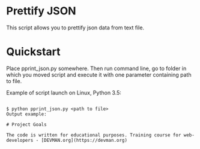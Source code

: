 # Prettify JSON

This script allows you to prettify json data from text file.

# Quickstart

Place pprint_json.py somewhere. Then run command line, go to folder in which you moved script and execute it with one parameter containing path to file.

Example of script launch on Linux, Python 3.5:

```#!bash

$ python pprint_json.py <path to file>
Output example:

# Project Goals

The code is written for educational purposes. Training course for web-developers - [DEVMAN.org](https://devman.org)
